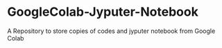 # GoogleColab-Jyputer-Notebook
A Repository to store copies of codes and jyputer notebook from Google Colab
